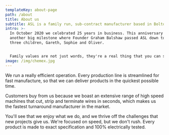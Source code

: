 ```yaml
---
templateKey: about-page
path: /about
title: About us
subtitle: ASL is a family run, sub-contract manufacturer based in Bolton
intro: >-
  In October 2020 we celebrated 25 years in business. This anniversary followed
  another big milestone where Founder Graham Balshaw passed ASL down to his
  three children, Gareth, Sophie and Oliver.


  Family values are not just words, they're a real thing that you can see when walking around the factory. We work together as a team, sharing the same vision, values and goals.
image: /img/chemex.jpg
---
```

We run a really efficient operation. Every production line is streamlined for fast manufacture, so that we can deliver products in the quickest possible time.

Customers buy from us because we boast an extensive range of high speed machines that cut, strip and terminate wires in seconds, which makes us the fastest turnaround manufacturer in the market.

You'll see that we enjoy what we do, and we thrive off the challenges that new projects give us. We're focused on speed, but we don't rush. Every product is made to exact specification and 100% electrically tested.